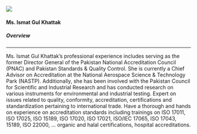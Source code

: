 [![](https://giki.edu.pk/wp-content/uploads/2025/05/ms-ismat1-233x300.jpg)](https://giki.edu.pk/wp-content/uploads/2025/05/ms-ismat1.jpg)
#### Ms. Ismat Gul Khattak
##### Overview
* * *
Ms. Ismat Gul Khattak’s professional experience includes serving as the former Director General of the Pakistan National Accreditation Council (PNAC) and Pakistan Standards & Quality Control. She is currently a Chief Advisor on Accreditation at the National Aerospace Science & Technology Park (NASTP). Additionally, she has been involved with the Pakistan Council for Scientific and Industrial Research and has conducted research on various instruments for environmental and industrial testing. 
Expert on issues related to quality, conformity, accreditation, certifications and standardization pertaining to international trade. Have a thorough and hands on experience on accreditation standards including trainings on ISO 17011, ISO 17025, ISO 15189, ISO 17020, ISO 17021, ISO/IEC 17065, ISO 17043, 15189, ISO 22000, … organic and halal certifications, hospital accreditations.
